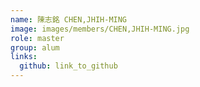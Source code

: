 ```yaml
---
name: 陳志銘 CHEN,JHIH-MING 
image: images/members/CHEN,JHIH-MING.jpg 
role: master
group: alum
links:
  github: link_to_github 
---
```

